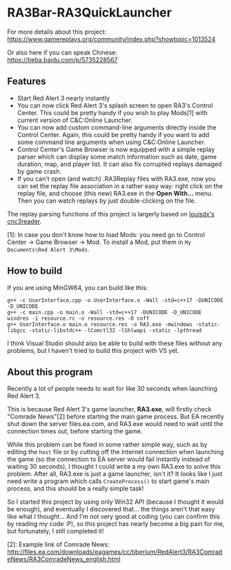 # RA3Bar-RA3QuickLauncher
For more details about this project: https://www.gamereplays.org/community/index.php?showtopic=1013524

Or also here if you can speak Chinese: https://tieba.baidu.com/p/5735228567

## Features
* Start Red Alert 3 nearly instantly
* You can now click Red Alert 3's splash screen to open RA3's Control Center. This could be pretty handy if you wish to play Mods[1] with current version of C&C:Online Launcher.
* You can now add custom command-line arguments directly inside the Control Center. Again, this could be pretty handy if you want to add some command line arguments when using C&C:Online Launcher.
* Control Center's Game Browser is now equipped with a simple replay parser which can display some match information such as date, game duration, map, and player list. It can also fix corrupted replays damaged by game crash.
* If you can't open (and watch) .RA3Replay files with RA3.exe, now you can set the replay file association in a rather easy way: right click on the replay file, and choose (this new) RA3.exe in the **Open With...** menu. Then you can watch replays by just double-clicking on the file.

The replay parsing functions of this project is largerly based on [louisdx's cnc3reader](https://github.com/louisdx/cnc-replayreaders/).

[1]: In case you don't know how to load Mods: you need go to Control Center → Game Browser → Mod. To install a Mod, put them in `My Documents\Red Alert 3\Mods`.

## How to build
If you are using MinGW64, you can build like this:

```
g++ -c UserInterface.cpp -o UserInterface.o -Wall -std=c++17 -DUNICODE -D_UNICODE
g++ -c main.cpp -o main.o -Wall -std=c++17 -DUNICODE -D_UNICODE
windres -i resource.rc -o resource.res -O coff
g++ UserInterface.o main.o resource.res -o RA3.exe -mwindows -static-libgcc -static-libstdc++ -lComctl32 -lShlwapi -static -lpthread
```


I think Visual Studio should also be able to build with these files without any problems, but I haven't tried to build this project with VS yet.

## About this program
Recently a lot of people needs to wait for like 30 seconds when launching Red Alert 3.

This is because Red Alert 3's game launcher, **RA3.exe**, will firstly check "Comrade News"[2] before starting the main game process. But EA recently shut down the server files.ea.com, and RA3.exe would need to wait until the connection times out, before starting the game.

While this problem can be fixed in some rather simple way, such as by editing the `host` file or by cutting off the Internet connection when launching the game (so the connection to EA server would fail instantly instead of waiting 30 seconds), I thought I could write a my own RA3.exe to solve this problem. After all, RA3.exe is just a game launcher, isn't it?
It looks like I just need write a program which calls `CreateProcess()` to start game's main process, and this should be a really simple task!

So I started this project by using only Win32 API (because I thought it would be enough), and eventually I discovered that... the things aren't that easy like what I thought...
And I'm not very good at coding (you can confirm this by reading my code :P), so this project has nearly become a big pain for me, but fortunately, I still completed it!


[2]: Example link of Comrade News: http://files.ea.com/downloads/eagames/cc/tiberium/RedAlert3/RA3ComradeNews/RA3ComradeNews_english.html
